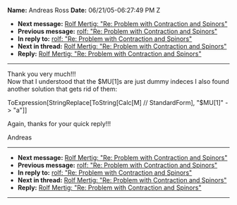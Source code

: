 **Name:** Andreas Ross
**Date:** 06/21/05-06:27:49 PM Z

  - **Next message:** [Rolf Mertig: "Re: Problem with Contraction and
    Spinors"](0282.html)
  - **Previous message:** [rolf: "Re: Problem with Contraction and
    Spinors"](0280.html)
  - **In reply to:** [rolf: "Re: Problem with Contraction and
    Spinors"](0280.html)
  - **Next in thread:** [Rolf Mertig: "Re: Problem with Contraction and
    Spinors"](0282.html)
  - **Reply:** [Rolf Mertig: "Re: Problem with Contraction and
    Spinors"](0282.html)

-----

Thank you very much\!\!\!  
Now that I understood that the $MU[1]s are just dummy indeces I
also found another solution that gets rid of them:  

ToExpression[StringReplace[ToString[Calc[M] //
StandardForm], "$MU[1]" -\> "a"]]  

Again, thanks for your quick reply\!\!\!  

Andreas  

-----

  - **Next message:** [Rolf Mertig: "Re: Problem with Contraction and
    Spinors"](0282.html)
  - **Previous message:** [rolf: "Re: Problem with Contraction and
    Spinors"](0280.html)
  - **In reply to:** [rolf: "Re: Problem with Contraction and
    Spinors"](0280.html)
  - **Next in thread:** [Rolf Mertig: "Re: Problem with Contraction and
    Spinors"](0282.html)
  - **Reply:** [Rolf Mertig: "Re: Problem with Contraction and
    Spinors"](0282.html)

-----

